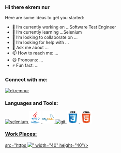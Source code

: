 ### Hi there ekrem nur 



Here are some ideas to get you started:

- 🔭 I’m currently working on ...Software Test Engineer
- 🌱 I’m currently learning ...Selenium
- 👯 I’m looking to collaborate on ...
- 🤔 I’m looking for help with ...
- 💬 Ask me about ...
- 📫 How to reach me: ...
- 😄 Pronouns: ...
- ⚡ Fun fact: ...


<h3 align="left">Connect with me:</h3>
<p align="left">
<a href="https://www.linkedin.com/in/ekrem-n-0411ba254/" target="blank"><img align="center" src="https://raw.githubusercontent.com/rahuldkjain/github-profile-readme-generator/master/src/images/icons/Social/linked-in-alt.svg" alt="ekremnur" height="20" width="30" /></a>

  
<h3 align="left">Languages and Tools:</h3>
</p><a href="https://www.selenium.dev" target="_blank" rel="noreferrer"> <img src="https://raw.githubusercontent.com/detain/svg-logos/780f25886640cef088af994181646db2f6b1a3f8/svg/selenium-logo.svg" alt="selenium" width="40" height="40"/>  </a>  </a>  </a> <a href="https://www.java.com" target="_blank" rel="noreferrer"> <img src="https://raw.githubusercontent.com/devicons/devicon/master/icons/java/java-original.svg" alt="java" width="40" height="40"/> </a> <a href="https://www.mysql.com/" target="_blank" rel="noreferrer"> <img src="https://raw.githubusercontent.com/devicons/devicon/master/icons/mysql/mysql-original-wordmark.svg" alt="mysql" width="40" height="40"/> </a><a href="https://git-scm.com/" target="_blank" rel="noreferrer"> <img src="https://git-scm.com/images/logos/1color-darkbg@2x.png" alt="git" width="60" height="30"/> </a> <a href="https://www.w3schools.com/css/" target="_blank" rel="noreferrer"> <img src="https://raw.githubusercontent.com/devicons/devicon/master/icons/css3/css3-original-wordmark.svg" alt="css3" width="40" height="40"/> <a href="https://www.w3.org/html/" target="_blank" rel="noreferrer"> <img src="https://raw.githubusercontent.com/devicons/devicon/master/icons/html5/html5-original-wordmark.svg" alt="html5" width="40" height="40"/> 
  
  <h3 align="left">Work Places:</h3>
  </p>
  
src="https<a href="https://www.w3.org/html/" target="_blank" rel="noreferrer"> <img src="://camo.githubusercontent.com/1567f8428ff6fb5023d305e4d92a37c8e9d3060c943893698b4c904781d8815a/68747470733a2f2f7062732e7477696d672e636f6d2f70726f66696c655f696d616765732f313230363631383231353736373538343736392f7a6c3438457568435f343030783430302e6a7067"/>" width="40" height="40"/> 
  </p>
 

